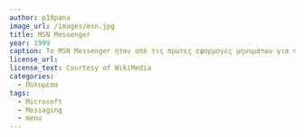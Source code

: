 ```yaml
---
author: p19pana
image_url: /images/msn.jpg
title: MSN Messenger
year: 1999
caption: Το MSN Messenger ήταν από τις πρώτες εφαρμογές μηνυμάτων για υπολογιστή που χρησιμοποιούσε γραφικό περιβάλλον. Ανάμεσα στις λειτουργίες του ήταν οι δυνατότητες αποστολής μηνυμάτων εκτός σύνδεσης, η προβολή εικόνων καθώς και η χρήση διαδραστικών παιχνιδιών και εφαρμογών.
license_url:
license_text: Courtesy of WikiMedia
categories:
  - Πολυμέσα
tags:
  - Microsoft
  - Messaging
  - menu
---
```

